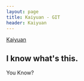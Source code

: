 ```yaml
---
layout: page
title: Kaiyuan - GIT
header: Kaiyuan
---
```


[Kaiyuan](http://boxks.com)

## I know what's this. 

You Know?



